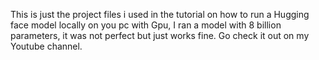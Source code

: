 This is just the project files i used in the tutorial on how to run a Hugging face model locally on you pc with Gpu, I ran a model with 8 billion parameters, it was not perfect but just works fine. Go check it out on my Youtube channel. 
